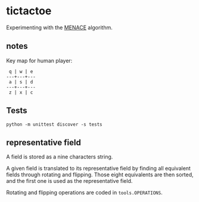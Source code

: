 # tictactoe

Experimenting with the 
[MENACE](https://en.wikipedia.org/wiki/Matchbox_Educable_Noughts_and_Crosses_Engine)
algorithm.

## notes

Key map for human player:

     q | w | e
    ---+---+---
     a | s | d
    ---+---+---
     z | x | c

## Tests

    python -m unittest discover -s tests

## representative field

A field is stored as a nine characters string.

A given field is translated to its representative field by finding all
equivalent fields through rotating and flipping.
Those eight equivalents are then sorted, and the first one is used as the
representative field.

Rotating and flipping operations are coded in `tools.OPERATIONS`.
